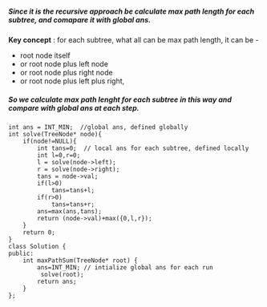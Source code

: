 ##### Since it is the recursive approach be  calculate max path length for each subtree, and comapare it with global ans.
<b>Key concept</b> : for each subtree, what all can be max path length, it can be -
- root node itself
-  or root node plus left node
-   or root node plus right node 
-   or root node plus left plus right,
##### So we calculate max path lenght for each subtree in this way and compare with global ans at each step.
```
int ans = INT_MIN;  //global ans, defined globally
int solve(TreeNode* node){
    if(node!=NULL){
        int tans=0;  // local ans for each subtree, defined locally
        int l=0,r=0;
        l = solve(node->left);
        r = solve(node->right);
        tans = node->val;
        if(l>0)
            tans=tans+l;
        if(r>0)
            tans=tans+r;
        ans=max(ans,tans);
        return (node->val)+max({0,l,r});
    }
    return 0;
}
class Solution {
public:
    int maxPathSum(TreeNode* root) {
        ans=INT_MIN; // intialize global ans for each run
         solve(root);
        return ans;
    }
};
```
